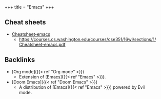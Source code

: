 +++
title = "Emacs"
+++


## Cheat sheets
- [Cheatsheet-emacs](/notes/attachments/Cheatsheet-emacs.pdf)
	- https://courses.cs.washington.edu/courses/cse351/16wi/sections/1/Cheatsheet-emacs.pdf



## Backlinks
* [Org mode]({{< ref "Org mode" >}})
	* Extension of [Emacs]({{< ref "Emacs" >}}).
* [Doom Emacs]({{< ref "Doom Emacs" >}})
	* A distribution of [Emacs]({{< ref "Emacs" >}}) powered by Evil mode.

